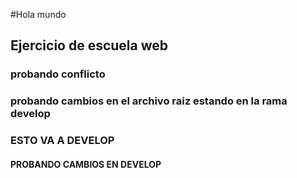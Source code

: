 #Hola mundo
## Ejercicio de escuela web 
### probando conflicto
### probando cambios en el archivo raiz estando en la rama develop
### ESTO VA A DEVELOP
#### PROBANDO CAMBIOS EN DEVELOP
